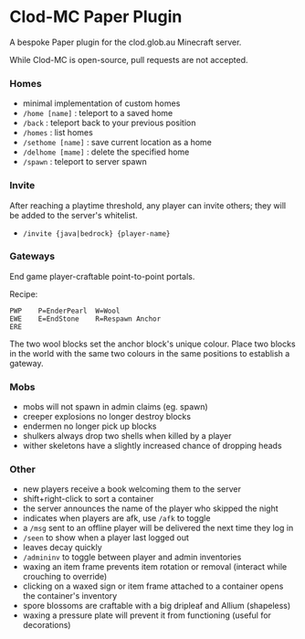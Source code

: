 # Clod-MC Paper Plugin

A bespoke Paper plugin for the clod.glob.au Minecraft server.

While Clod-MC is open-source, pull requests are not accepted.

### Homes

- minimal implementation of custom homes
- `/home [name]` : teleport to a saved home
- `/back` : teleport back to your previous position
- `/homes` : list homes
- `/sethome [name]` : save current location as a home
- `/delhome [mame]` : delete the specified home
- `/spawn` : teleport to server spawn

### Invite

After reaching a playtime threshold, any player can invite others; they will be
added to the server's whitelist.

- `/invite {java|bedrock} {player-name}`

### Gateways

End game player-craftable point-to-point portals.

Recipe:

```
PWP    P=EnderPearl  W=Wool
EWE    E=EndStone    R=Respawn Anchor
ERE
```

The two wool blocks set the anchor block's unique colour. Place two blocks in the world with the
same two colours in the same positions to establish a gateway.

### Mobs

- mobs will not spawn in admin claims (eg. spawn)
- creeper explosions no longer destroy blocks
- endermen no longer pick up blocks
- shulkers always drop two shells when killed by a player
- wither skeletons have a slightly increased chance of dropping heads

### Other

- new players receive a book welcoming them to the server
- shift+right-click to sort a container
- the server announces the name of the player who skipped the night
- indicates when players are afk, use `/afk` to toggle
- a `/msg` sent to an offline player will be delivered the next time they log in
- `/seen` to show when a player last logged out
- leaves decay quickly
- `/admininv` to toggle between player and admin inventories
- waxing an item frame prevents item rotation or removal (interact while crouching to override)
- clicking on a waxed sign or item frame attached to a container opens the container's inventory
- spore blossoms are craftable with a big dripleaf and Allium (shapeless)
- waxing a pressure plate will prevent it from functioning (useful for decorations)
